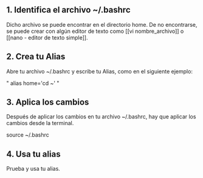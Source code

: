 ## 1. Identifica el archivo  ~/.bashrc

Dicho archivo se puede encontrar en el directorio home. De no encontrarse, se puede crear con algún editor de texto como [[vi nombre_archivo]]  o [[nano - editor de texto simple]]. 


## 2. Crea tu Alias

Abre tu archivo ~/.bashrc y escribe tu Alias, como en el siguiente ejemplo:

" alias home='cd ~' "

## 3. Aplica los cambios

Después de aplicar los cambios en tu archivo ~/.bashrc, hay que aplicar los cambios desde la terminal.

source ~/.bashrc

## 4. Usa tu alias

Prueba y usa tu alias.

